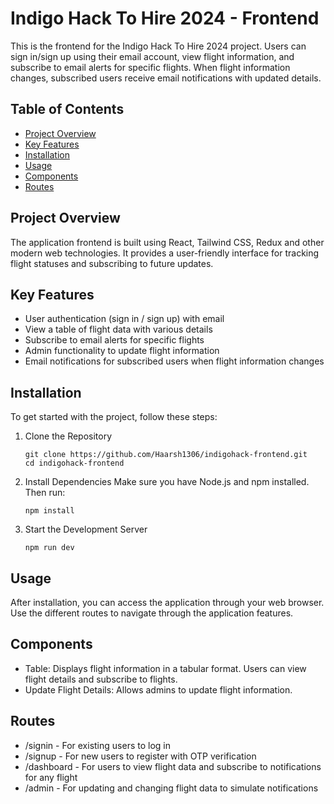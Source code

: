 # Indigo Hack To Hire 2024 - Frontend

This is the frontend for the Indigo Hack To Hire 2024 project. Users can sign in/sign up using their email account, view flight information, and subscribe to email alerts for specific flights. When flight information changes, subscribed users receive email notifications with updated details.

## Table of Contents
- [Project Overview](#project-overview)
- [Key Features](#key-features)
- [Installation](#installation)
- [Usage](#usage)
- [Components](#components)
- [Routes](#routes)

## Project Overview

The application frontend is built using React, Tailwind CSS, Redux and other modern web technologies. It provides a user-friendly interface for tracking flight statuses and subscribing to future updates.

## Key Features

- User authentication (sign in / sign up) with email
- View a table of flight data with various details
- Subscribe to email alerts for specific flights
- Admin functionality to update flight information
- Email notifications for subscribed users when flight information changes

## Installation

To get started with the project, follow these steps:

1. Clone the Repository
   ```
   git clone https://github.com/Haarsh1306/indigohack-frontend.git
   cd indigohack-frontend
2. Install Dependencies
   Make sure you have Node.js and npm installed. Then run:
   ```
   npm install
4. Start the Development Server
   ```
   npm run dev
## Usage

After installation, you can access the application through your web browser. Use the different routes to navigate through the application features.

## Components

- Table: Displays flight information in a tabular format. Users can view flight details and subscribe to flights.
- Update Flight Details: Allows admins to update flight information.

## Routes

- /signin - For existing users to log in
- /signup - For new users to register with OTP verification
- /dashboard - For users to view flight data and subscribe to notifications for any flight
- /admin - For updating and changing flight data to simulate notifications